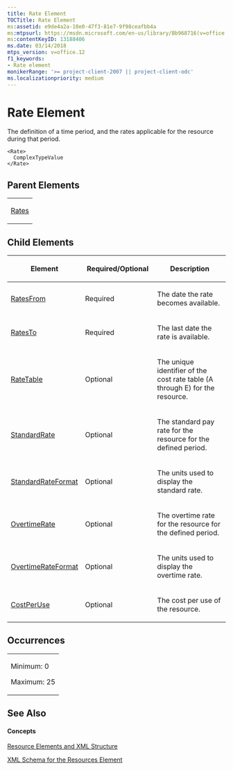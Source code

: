 ```yaml
---
title: Rate Element
TOCTitle: Rate Element
ms:assetid: e9de4a2a-10e0-47f3-81e7-9f98ceafbb4a
ms:mtpsurl: https://msdn.microsoft.com/en-us/library/Bb968716(v=office.12)
ms:contentKeyID: 13188406
ms.date: 03/14/2018
mtps_version: v=office.12
f1_keywords:
- Rate element
monikerRange: '>= project-client-2007 || project-client-odc'
ms.localizationpriority: medium
---
```


# Rate Element




The definition of a time period, and the rates applicable for the resource during that period.

    <Rate>
      ComplexTypeValue
    </Rate>

## Parent Elements

<table>
<colgroup>
<col style="width: 100%" />
</colgroup>
<tbody>
<tr class="odd">
<td><p><a href="rates-element.md">Rates</a></p></td>
</tr>
</tbody>
</table>

## Child Elements

<table>
<colgroup>
<col style="width: 33%" />
<col style="width: 33%" />
<col style="width: 33%" />
</colgroup>
<thead>
<tr class="header">
<th><p>Element</p></th>
<th><p>Required/Optional</p></th>
<th><p>Description</p></th>
</tr>
</thead>
<tbody>
<tr class="odd">
<td><p><a href="ratesfrom-element.md">RatesFrom</a></p></td>
<td><p>Required</p></td>
<td><p>The date the rate becomes available.</p></td>
</tr>
<tr class="even">
<td><p><a href="ratesto-element.md">RatesTo</a></p></td>
<td><p>Required</p></td>
<td><p>The last date the rate is available.</p></td>
</tr>
<tr class="odd">
<td><p><a href="ratetable-element.md">RateTable</a></p></td>
<td><p>Optional</p></td>
<td><p>The unique identifier of the cost rate table (A through E) for the resource.</p></td>
</tr>
<tr class="even">
<td><p><a href="standardrate-element.md">StandardRate</a></p></td>
<td><p>Optional</p></td>
<td><p>The standard pay rate for the resource for the defined period.</p></td>
</tr>
<tr class="odd">
<td><p><a href="standardrateformat-element.md">StandardRateFormat</a></p></td>
<td><p>Optional</p></td>
<td><p>The units used to display the standard rate.</p></td>
</tr>
<tr class="even">
<td><p><a href="overtimerate-element.md">OvertimeRate</a></p></td>
<td><p>Optional</p></td>
<td><p>The overtime rate for the resource for the defined period.</p></td>
</tr>
<tr class="odd">
<td><p><a href="overtimerateformat-element.md">OvertimeRateFormat</a></p></td>
<td><p>Optional</p></td>
<td><p>The units used to display the overtime rate.</p></td>
</tr>
<tr class="even">
<td><p><a href="costperuse-element.md">CostPerUse</a></p></td>
<td><p>Optional</p></td>
<td><p>The cost per use of the resource.</p></td>
</tr>
</tbody>
</table>

## Occurrences

<table>
<colgroup>
<col style="width: 100%" />
</colgroup>
<tbody>
<tr class="odd">
<td><p>Minimum: 0</p>
<p>Maximum: 25</p></td>
</tr>
</tbody>
</table>

## See Also

#### Concepts

[Resource Elements and XML Structure](resource-elements-and-xml-structure.md)

[XML Schema for the Resources Element](xml-schema-for-the-resources-element.md)

